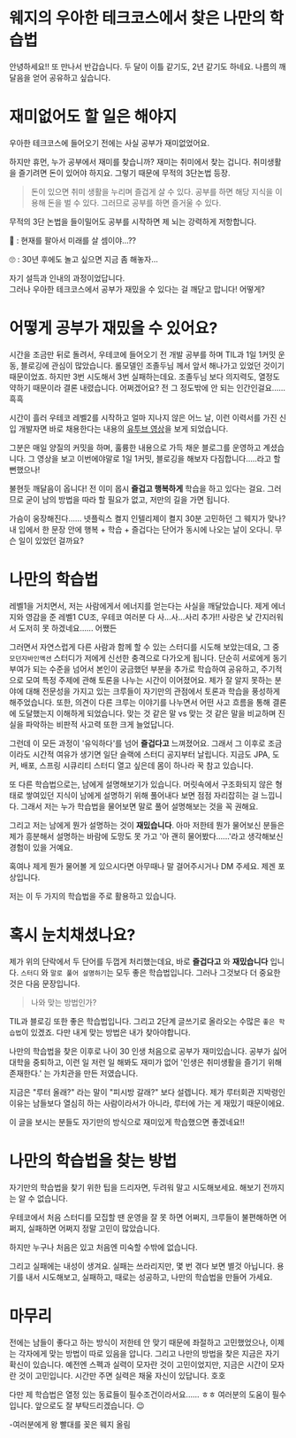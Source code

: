 # 웨지의 우아한 테크코스에서 찾은 나만의 학습법

안녕하세요!! 또 만나서 반갑습니다. 두 달이 이틀 같기도, 2년 같기도 하네요. 나름의 깨달음을 얻어 공유하고 싶습니다.

# 재미없어도 할 일은 해야지
우아한 테크코스에 들어오기 전에는 사실 공부가 재미없었어요. 

하지만 휴먼, 누가 공부에서 재미를 찾습니까? 재미는 취미에서 찾는 겁니다. 취미생활을 즐기려면 돈이 있어야 하지요. 그렇기 때문에 무적의 3단논법 등장.

> 돈이 있으면 취미 생활을 누리며 즐겁게 살 수 있다.
공부를 하면 해당 지식을 이용해 돈을 벌 수 있다.
그러므로 공부를 하면 즐거울 수 있다.

 무적의 3단 논법을 들이밀어도 공부를 시작하면 제 뇌는 강력하게 저항합니다.
 
🧠 : 현재를 팔아서 미래를 살 셈이야...??

🙄 : 30년 후에도 놀고 싶으면 지금 좀 해놓자...

자기 설득과 인내의 과정이었답니다.  
그러나 우아한 테크코스에서 공부가 재밌을 수 있다는 걸 깨닫고 맙니다! 어떻게?

# 어떻게 공부가 재밌을 수 있어요?
시간을 조금만 뒤로 돌려서, 우테코에 들어오기 전 개발 공부를 하며 TIL과 1일 1커밋 운동, 블로깅에 관심이 많았습니다. 롤모델인 조졸두님 께서 앞서 해나가고 있었던 것이기 때문이었죠.
하지만 3번 시도해서 3번 실패하는데요.
조졸두님 보다 의지력도, 열정도 약하기 때문이라 결론 내렸습니다. 어쩌겠어요? 전 그 정도밖에 안 되는 인간인걸요...... 흑흑

시간이 흘러 우테코 레벨2를 시작하고 얼마 지나지 않은 어느 날, 이런 이력서를 가진 신입 개발자면 바로 채용한다는 내용의 [유투브 영상](https://www.youtube.com/watch?v=Yc56NpYW1DM&t=784s)을 보게 되었습니다.

그분은 매일 양질의 커밋을 하며, 훌륭한 내용으로 가득 채운 블로그를 운영하고 계셨습니다. 그 영상을 보고 이번에야말로 1일 1커밋, 블로깅을 해보자 다짐합니다.....라고 할 뻔했으나!

불현듯 깨달음이 옵니다! 전 이미 몹시 **즐겁고 행복하게** 학습을 하고 있다는 걸요. 그러므로 굳이 남의 방법을 따라 할 필요가 없고, 저만의 길을 가면 됩니다.

가슴이 웅장해진다...... 넷플릭스 켤지 인텔리제이 켤지 30분 고민하던 그 웨지가 맞나? 내 입에서 한 문장 안에 행복 + 학습 + 즐겁다는 단어가 동시에 나오는 날이 오다니. 무슨 일이 있었던 걸까요?

# 나만의 학습법
레벨1을 거치면서, 저는 사람에게서 에너지를 얻는다는 사실을 깨달았습니다. 제게 에너지와 영감을 준 레벨1 CU조, 우테코 여러분 다 사...사...사리 추가!!
사랑은 낯 간지러워서 도저히 못 하겠네요...... 어쨌든

그러면서 자연스럽게 다른 사람과 함께 할 수 있는 스터디를 시도해 보았는데요, 그 중 ``모던자바인액션`` 스터디가 저에게 신선한 충격으로 다가오게 됩니다.
단순히 서로에게 동기부여가 되는 수준을 넘어서 본인이 궁금했던 부분을 추가로 학습하여 공유하고, 주기적으로 모여 특정 주제에 관해 토론을 나누는 시간이 이어졌어요. 제가 잘 알지 못하는 분야에 대해 전문성을 가지고 있는 크루들이 자기만의 관점에서 토론과 학습을 풍성하게 해주었습니다. 또한, 의견이 다른 크루는 이야기를 나누면서 어떤 사고 흐름을 통해 결론에 도달했는지 이해하게 되었습니다. 맞는 것 같은 말 vs 맞는 것 같은 말을 비교하며 진실을 파악하는 비판적 사고력 또한 크게 늘었답니다.

그런데 이 모든 과정이 '유익하다'를 넘어 **즐겁다고** 느껴졌어요.
그래서 그 이후로 조금이라도 시간적 여유가 생기면 일단 슬랙에 스터디 공지부터 날립니다. 지금도 JPA, 도커, 배포, 스프링 시큐리티 스터디 열고 싶은데 몸이 하나라 꾹 참고 있습니다.

또 다른 학습법으로는, 남에게 설명해보기가 있습니다. 머릿속에서 구조화되지 않은 형태로 쌓여있던 지식이 남에게 설명하기 위해 풀어내다 보면 점점 자리잡히는 걸 느낍니다. 그래서 저는 누가 학습법을 물어보면 말로 풀어 설명해보는 것을 꼭 권해요.

그리고 저는 남에게 뭔가 설명하는 것이 **재밌습니다**. 아마 저한테 뭔가 물어보신 분들은 제가 흥분해서 설명하는 바람에 도망도 못 가고 '아 괜히 물어봤다......'라고 생각해보신 경험이 있을 거예요.

혹여나 제게 뭔가 물어볼 게 있으시다면 아무때나 말 걸어주시거나 DM 주세요. 제겐 포상입니다.

저는 이 두 가지의 학습법을 주로 활용하고 있습니다.

# 혹시 눈치채셨나요?
제가 위의 단락에서 두 단어를 두껍게 처리했는데요, 바로 **즐겁다고** 와 **재밌습니다** 입니다. `스터디` 와 `말로 풀어 설명하기`는 모두 좋은 학습법입니다. 그러나 그것보다 더 중요한 것은 다음 문장입니다.

> 나와 맞는 방법인가?

TIL과 블로깅 또한 좋은 학습법입니다. 그리고 2단계 글쓰기로 올라오는 수많은 `좋은 학습법`이 있겠죠. 다만 내게 맞는 방법은 내가 찾아야합니다.

나만의 학습법을 찾은 이후로 나이 30 인생 처음으로 공부가 재미있습니다. 공부가 싫어 대학을 중퇴하고, 이런 일 저런 일 해봐도 재미가 없어 '인생은 취미생활을 즐기기 위해 존재한다.' 는 가치관을 만든 저였습니다.

지금은 "루터 올래?" 라는 말이 "피시방 갈래?" 보다 설렙니다. 제가 루터회관 지박령인 이유는 남들보다 열심히 하는 사람이라서가 아니라, 루터에 가는 게 재밌기 때문이에요.

이 글을 보시는 분들도 자기만의 방식으로 재미있게 학습했으면 좋겠네요!!

# 나만의 학습법을 찾는 방법
자기만의 학습법을 찾기 위한 팁을 드리자면, 두려워 말고 시도해보세요. 해보기 전까지는 알 수 없습니다. 

우테코에서 처음 스터디를 모집할 땐 운영을 잘 못 하면 어쩌지, 크루들이 불편해하면 어쩌지, 실패하면 어쩌지 정말 고민이 많았습니다. 

하지만 누구나 처음은 있고 처음엔 미숙할 수밖에 없습니다. 

그리고 실패에는 내성이 생겨요. 실패는 쓰라리지만, 몇 번 겪다 보면 별것 아닙니다. 용기를 내서 시도해보고, 실패하고, 때로는 성공하고, 나만의 학습법을 만들어 가세요.

# 마무리

전에는 남들이 좋다고 하는 방식이 저한테 안 맞기 때문에 좌절하고 고민했었으나, 이제는 각자에게 맞는 방법이 따로 있음을 압니다. 그리고 나만의 방법을 찾은 지금은 자기 확신이 있습니다.
예전엔 스펙과 실력이 모자란 것이 고민이었지만, 지금은 시간이 모자란 것이 고민입니다. 시간만 주면 실력은 채울 자신이 있답니다. 호호

다만 제 학습법은 열정 있는 동료들이 필수조건이라서요...... ㅎㅎ 여러분의 도움이 필수입니다. 앞으로도 잘 부탁드리겠습니다. 😉

-여러분에게 왕 빨대를 꽂은 웨지 올림
